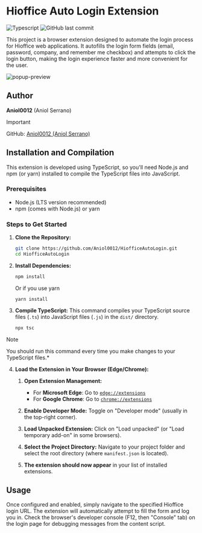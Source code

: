 # Hioffice Auto Login Extension

![Typescript](https://img.shields.io/badge/TypeScript-3178C6?style=plastic&for-the-badge&logo=typescript&logoColor=white)
![GitHub last commit](https://img.shields.io/github/last-commit/Aniol0012/HiofficeAutoLogin?style=plastic&color=lightgreen)

This project is a browser extension designed to automate the login process for Hioffice web applications.
It autofills the login form fields (email, password, company, and remember me checkbox) and attempts to click the login
button, making the login experience faster and more convenient for the user.

![popup-preview](https://github.com/user-attachments/assets/6b4eeee6-e2fe-4f02-9864-de3fcacef037)


## Author

**Aniol0012** (Aniol Serrano)
> [!IMPORTANT]
> GitHub: [Aniol0012 (Aniol Serrano)](https://github.com/Aniol0012)

## Installation and Compilation

This extension is developed using TypeScript, so you'll need Node.js and npm (or yarn) installed to compile the
TypeScript files into JavaScript.

### Prerequisites

* Node.js (LTS version recommended)
* npm (comes with Node.js) or yarn

### Steps to Get Started

1. **Clone the Repository:**

   ```bash
   git clone https://github.com/Aniol0012/HiofficeAutoLogin.git
   cd HiofficeAutoLogin
   ```

2. **Install Dependencies:**

   ```bash
   npm install
   ```
   Or if you use yarn
   ```
   yarn install
   ```

3. **Compile TypeScript:**
   This command compiles your TypeScript source files (`.ts`) into JavaScript files (`.js`) in the `dist/` directory.

   ```bash
   npx tsc
   ```

> [!NOTE] 
> You should run this command every time you make changes to your TypeScript files.*

4. **Load the Extension in Your Browser (Edge/Chrome):**

    1. **Open Extension Management:**

        * For **Microsoft Edge**: Go to [`edge://extensions`](edge://extensions)
        * For **Google Chrome**: Go to [`chrome://extensions`](chrome://extensions)

    1. **Enable Developer Mode:** Toggle on "Developer mode" (usually in the top-right corner).

    1. **Load Unpacked Extension:** Click on "Load unpacked" (or "Load temporary add-on" in some browsers).

    1. **Select the Project Directory:** Navigate to your project folder and select the root directory (where
       `manifest.json` is located).

    1. **The extension should now appear** in your list of installed extensions.

## Usage

Once configured and enabled, simply navigate to the specified Hioffice login URL.
The extension will automatically attempt to fill the form and log you in.
Check the browser's developer console (F12, then "Console" tab) on the login page for debugging messages from the
content script.
